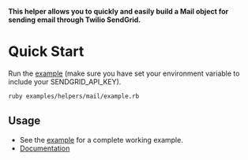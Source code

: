 **This helper allows you to quickly and easily build a Mail object for sending email through Twilio SendGrid.**

# Quick Start

Run the [example](https://github.com/sendgrid/sendgrid-ruby/tree/master/examples/helpers/mail) (make sure you have set your environment variable to include your SENDGRID_API_KEY).

```bash
ruby examples/helpers/mail/example.rb
```

## Usage

- See the [example](https://github.com/sendgrid/sendgrid-ruby/tree/master/examples/helpers/mail) for a complete working example.
- [Documentation](https://sendgrid.com/docs/API_Reference/Web_API_v3/Mail/overview.html)